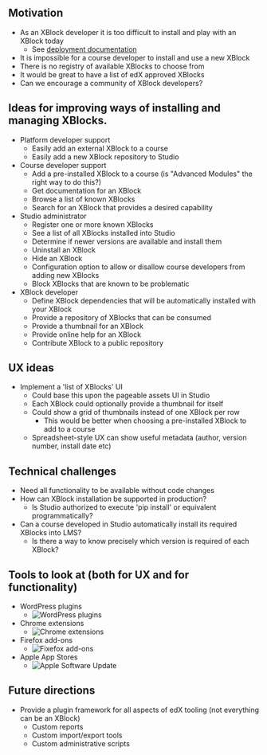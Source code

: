 ## Motivation

* As an XBlock developer it is too difficult to install and play with an XBlock today
  * See [deployment documentation](https://github.com/edx/edx-platform/wiki/Installing-a-new-XBlock)
* It is impossible for a course developer to install and use a new XBlock
* There is no registry of available XBlocks to choose from
* It would be great to have a list of edX approved XBlocks
* Can we encourage a community of XBlock developers?

## Ideas for improving ways of installing and managing XBlocks.

* Platform developer support
  * Easily add an external XBlock to a course
  * Easily add a new XBlock repository to Studio
* Course developer support
  * Add a pre-installed XBlock to a course (is "Advanced Modules" the right way to do this?)
  * Get documentation for an XBlock
  * Browse a list of known XBlocks
  * Search for an XBlock that provides a desired capability
* Studio administrator
  * Register one or more known XBlocks
  * See a list of all XBlocks installed into Studio
  * Determine if newer versions are available and install them
  * Uninstall an XBlock
  * Hide an XBlock
  * Configuration option to allow or disallow course developers from adding new XBlocks
  * Block XBlocks that are known to be problematic
* XBlock developer
  * Define XBlock dependencies that will be automatically installed with your XBlock
  * Provide a repository of XBlocks that can be consumed
  * Provide a thumbnail for an XBlock
  * Provide online help for an XBlock
  * Contribute XBlock to a public repository 

## UX ideas

* Implement a 'list of XBlocks' UI
  * Could base this upon the pageable assets UI in Studio
  * Each XBlock could optionally provide a thumbnail for itself
  * Could show a grid of thumbnails instead of one XBlock per row
    * This would be better when choosing a pre-installed XBlock to add to a course
  * Spreadsheet-style UX can show useful metadata (author, version number, install date etc)

## Technical challenges

* Need all functionality to be available without code changes 
* How can XBlock installation be supported in production?
  * Is Studio authorized to execute 'pip install' or equivalent programmatically?
* Can a course developed in Studio automatically install its required XBlocks into LMS?
  * Is there a way to know precisely which version is required of each XBlock?

## Tools to look at (both for UX and for functionality)

* WordPress plugins
  * ![WordPress plugins](http://cdn.sixrevisions.com/0278-02_manage_wordpress_plugin_screen.jpg)
* Chrome extensions
  * ![Chrome extensions](http://0.tqn.com/d/browsers/1/0/w/p/-/-/chrome-disable-extensions-plugins-2.jpg)
* Firefox add-ons
  * ![Fixefox add-ons](http://www.accessfirefox.org/Firefox_Beginners_Guide/Add-ons_Customize/Extensions_Options.png)
* Apple App Stores
  * ![Apple Software Update](http://cdn.cultofmac.com/wp-content/uploads/2012/02/Screen-Shot-2012-02-16-at-12.12.02-PM.jpg)

## Future directions

* Provide a plugin framework for all aspects of edX tooling (not everything can be an XBlock)
  * Custom reports
  * Custom import/export tools
  * Custom administrative scripts

